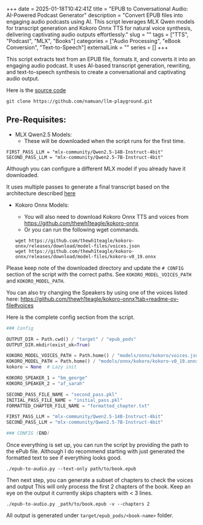 +++ 
date = 2025-01-18T10:42:41Z
title = "EPUB to Conversational Audio: AI-Powered Podcast Generator"
description = "Convert EPUB files into engaging audio podcasts using AI. This script leverages MLX Qwen models for transcript generation and Kokoro Onnx TTS for natural voice synthesis, delivering captivating audio outputs effortlessly."
slug = "" 
tags = ["TTS", "Podcast", "MLX", "Books"]
categories = ["Audio Processing", "eBook Conversion", "Text-to-Speech"]
externalLink = ""
series = []
+++

This script extracts text from an EPUB file, formats it, and converts it into an engaging audio podcast.
It uses AI-based transcript generation, rewriting, and text-to-speech synthesis to create a conversational and captivating audio output.

Here is the [source code](https://github.com/namuan/llm-playground/blob/main/epub-to-audio.py)

```shell
git clone https://github.com/namuan/llm-playground.git
```

## Pre-Requisites:

* MLX Qwen2.5 Models:
  * These will be downloaded when the script runs for the first time.

```text
FIRST_PASS_LLM = "mlx-community/Qwen2.5-14B-Instruct-4bit"
SECOND_PASS_LLM = "mlx-community/Qwen2.5-7B-Instruct-4bit"
```

Although you can configure a different MLX model if you already have it downloaded.

It uses multiple passes to generate a final transcript based on the architecture described [here](https://github.com/meta-llama/llama-cookbook/tree/main/end-to-end-use-cases/NotebookLlama)

* Kokoro Onnx Models:
  * You will also need to download Kokoro Onnx TTS and voices from https://github.com/thewh1teagle/kokoro-onnx
  * Or you can run the following wget commands.

  ```shell
  wget https://github.com/thewh1teagle/kokoro-onnx/releases/download/model-files/voices.json
  wget https://github.com/thewh1teagle/kokoro-onnx/releases/download/model-files/kokoro-v0_19.onnx
  ```

Please keep note of the downloaded directory and update the `# CONFIG` section of the script with the correct paths. 
See `KOKORO_MODEL_VOICES_PATH` and `KOKORO_MODEL_PATH`.

You can also try changing the Speakers by using one of the voices listed here: https://github.com/thewh1teagle/kokoro-onnx?tab=readme-ov-file#voices

Here is the complete config section from the script.

```python
### Config

OUTPUT_DIR = Path.cwd() / "target" / "epub_pods"
OUTPUT_DIR.mkdir(exist_ok=True)

KOKORO_MODEL_VOICES_PATH = Path.home() / "models/onnx/kokoro/voices.json"
KOKORO_MODEL_PATH = Path.home() / "models/onnx/kokoro/kokoro-v0_19.onnx"
kokoro = None  # Lazy init

KOKORO_SPEAKER_1 = "bm_george"
KOKORO_SPEAKER_2 = "af_sarah"

SECOND_PASS_FILE_NAME = "second_pass.pkl"
INITIAL_PASS_FILE_NAME = "initial_pass.pkl"
FORMATTED_CHAPTER_FILE_NAME = "formatted_chapter.txt"

FIRST_PASS_LLM = "mlx-community/Qwen2.5-14B-Instruct-4bit"
SECOND_PASS_LLM = "mlx-community/Qwen2.5-7B-Instruct-4bit"

### CONFIG (END)
```

Once everything is set up, you can run the script by providing the path to the ePub file.
Although I do recommend starting with just generated the formatted text to see if everything looks good.


```shell
./epub-to-audio.py --text-only path/to/book.epub
```

Then next step, you can generate a subset of chapters to check the voices and output
This will only process the first 2 chapters of the book. 
Keep an eye on the output it currently skips chapters with < 3 lines.

```shell
./epub-to-audio.py _path/to/book.epub -v --chapters 2
```

All output is generated under `target/epub_pods/<book-name>` folder.
